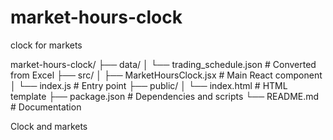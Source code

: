 # market-hours-clock
clock for markets

market-hours-clock/
├── data/
│   └── trading_schedule.json      # Converted from Excel
├── src/
│   ├── MarketHoursClock.jsx       # Main React component
│   └── index.js                   # Entry point
├── public/
│   └── index.html                 # HTML template
├── package.json                   # Dependencies and scripts
└── README.md                      # Documentation



Clock and markets
